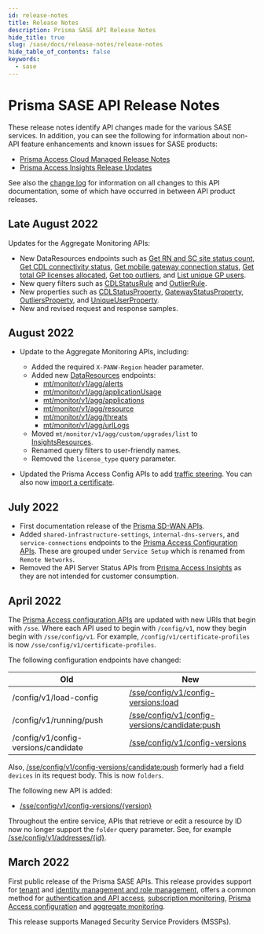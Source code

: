 ```yaml
---
id: release-notes
title: Release Notes
description: Prisma SASE API Release Notes 
hide_title: true
slug: /sase/docs/release-notes/release-notes
hide_table_of_contents: false
keywords:
  - sase
---
```


# Prisma SASE API Release Notes

These release notes identify API changes made for the various SASE services. In addition, you can
see the following for information about non-API feature enhancements and known issues for SASE products:

* [Prisma Access Cloud Managed Release Notes](https://docs.paloaltonetworks.com/prisma/prisma-access/prisma-access-cloud-managed-release-notes/release-information)
* [Prisma Access Insights Release Updates](https://docs.paloaltonetworks.com/prisma/prisma-access/prisma-access-insights/insights/app-updates)

See also the [change log](/sase/docs/release-notes/changelog) for information on all changes to this API documentation, some of which have
occurred in between API product releases.


## Late August 2022

Updates for the Aggregate Monitoring APIs:

* New DataResources endpoints such as 
[Get RN and SC site status count](/sase/api/mt-monitor/post-mt-monitor-v-1-agg-serviceconnectivity/), 
[Get CDL connectivity status](/sase/api/mt-monitor/post-mt-monitor-v-1-agg-serviceconnectivity-cdlstatus/), 
[Get mobile gateway connection status](/sase/api/mt-monitor/post-mt-monitor-v-1-agg-serviceconnectivity-gatewaystatus/), 
[Get total GP licenses allocated](/sase/api/mt-monitor/get-mt-monitor-v-1-agg-serviceconnectivity-licenseallocated/), 
[Get top outliers](/sase/api/mt-monitor/post-mt-monitor-v-1-agg-serviceconnectivity-topoutliers/), and 
[List unique GP users](/sase/api/mt-monitor/post-mt-monitor-v-1-agg-serviceconnectivity-uniqueusers/).
* New query filters such as [CDLStatusRule](/sase/docs/filters/#cdlstatusrule) and [OutlierRule](/sase/docs/filters/#outlierrule).
* New properties such as
[CDLStatusProperty](/sase/docs/filters/#cdlstatusproperty), 
[GatewayStatusProperty](/sase/docs/filters/#gatewaystatusproperty), 
[OutliersProperty](/sase/docs/filters/#outliersproperty), and
[UniqueUserProperty](/sase/docs/filters/#uniqueuserproperty).
* New and revised request and response samples.

## August 2022

* Update to the Aggregate Monitoring APIs, including:

    * Added the required `X-PANW-Region` header parameter. 
    * Added new [DataResources](/category/sase/api/mt-monitor/data-resources/) endpoints: 
        * [mt/monitor/v1/agg/alerts](/sase/api/mt-monitor/post-mt-monitor-v-1-agg-alerts)
        * [mt/monitor/v1/agg/applicationUsage](/sase/api/mt-monitor/post-mt-monitor-v-1-agg-applicationusage)
        * [mt/monitor/v1/agg/applications](/sase/api/mt-monitor/post-mt-monitor-v-1-agg-applications)
        * [mt/monitor/v1/agg/resource](/sase/api/mt-monitor/post-mt-monitor-v-1-agg-resource)
        * [mt/monitor/v1/agg/threats](/sase/api/mt-monitor/post-mt-monitor-v-1-agg-threats)
        * [mt/monitor/v1/agg/urlLogs](/sase/api/mt-monitor/post-mt-monitor-v-1-agg-urllogs)
    * Moved `mt/monitor/v1/agg/custom/upgrades/list` to [InsightsResources](/category/sase/api/mt-monitor/insights-resources/).
    * Renamed query filters to user-friendly names.
    * Removed the `license_type` query parameter.

* Updated the Prisma Access Config APIs to add [traffic steering](/category/access/api/prisma-access-config/traffic-steering/).
You can also now [import a certificate](/access/api/prisma-access-config/post-sse-config-v-1-certificates-import/).

## July 2022

* First documentation release of the [Prisma SD-WAN APIs](/sdwan/docs/).
* Added `shared-infrastructure-settings`, `internal-dns-servers`, and `service-connections`
  endpoints to the [Prisma Access Configuration APIs](/access/api/prisma-access-config/). These are
  grouped under `Service Setup` which is renamed from `Remote Networks`.
* Removed the API Server Status APIs from [Prisma Access Insights](/category/access/api/insights/1.0/v-1-0/data-resource/) as they are not intended for
  customer consumption.


## April 2022

The [Prisma Access configuration APIs](/access/api/prisma-access-config/) 
are updated with new URIs that begin with `/sse`. Where each API used to begin with `/config/v1`, now they begin
begin with `/sse/config/v1`. For example, `/config/v1/certificate-profiles` is now
`/sse/config/v1/certificate-profiles`.

The following configuration endpoints have changed:

| Old | New |
|------|-------------|
| /config/v1/load-config | [/sse/config/v1/config-versions:load](/access/api/prisma-access-config/post-sse-config-v-1-config-versions-load/) |
| /config/v1/running/push | [/sse/config/v1/config-versions/candidate:push](/access/api/prisma-access-config/post-sse-config-v-1-config-versions-candidate-push/) |
| /config/v1/config-versions/candidate | [/sse/config/v1/config-versions](/access/api/prisma-access-config/get-sse-config-v-1-config-versions-version/) |

Also, [/sse/config/v1/config-versions/candidate:push](/access/api/prisma-access-config/post-sse-config-v-1-config-versions-candidate-push/)
formerly had a field `devices` in its request body. This is now `folders`. 

The following new API is added:

* [/sse/config/v1/config-versions/{version}](/access/api/prisma-access-config/get-sse-config-v-1-config-versions-version/)

Throughout the entire service, APIs that retrieve or edit a resource by ID now no longer support the
`folder` query parameter. See, for example [/sse/config/v1/addresses/{id}](/access/api/prisma-access-config/get-sse-config-v-1-addresses/).




## March 2022

First public release of the Prisma SASE APIs. This release provides support for 
[tenant](/sase/docs/tenant-service-groups) and 
[identity management and role management](/sase/docs/roles), 
offers a common method for 
[authentication and API access](/sase/docs/api-call), 
[subscription monitoring](/sase/api/subscription),
[Prisma Access configuration](/access/docs/prisma-access-config/)
and [aggregate monitoring](/sase/docs/mt-monitor).

This release supports Managed Security Service Providers (MSSPs).

